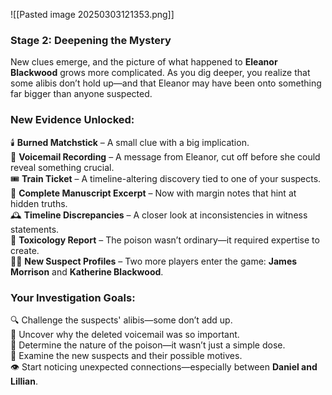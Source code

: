 ![[Pasted image 20250303121353.png]]
### **Stage 2: Deepening the Mystery**

New clues emerge, and the picture of what happened to **Eleanor Blackwood** grows more complicated. As you dig deeper, you realize that some alibis don’t hold up—and that Eleanor may have been onto something far bigger than anyone suspected.

### **New Evidence Unlocked:**

🕯️ **Burned Matchstick** – A small clue with a big implication.  
📱 **Voicemail Recording** – A message from Eleanor, cut off before she could reveal something crucial.  
🎟️ **Train Ticket** – A timeline-altering discovery tied to one of your suspects.  
📜 **Complete Manuscript Excerpt** – Now with margin notes that hint at hidden truths.  
🕰️ **Timeline Discrepancies** – A closer look at inconsistencies in witness statements.  
🧪 **Toxicology Report** – The poison wasn’t ordinary—it required expertise to create.  
🕵️‍♂️ **New Suspect Profiles** – Two more players enter the game: **James Morrison** and **Katherine Blackwood**.

### **Your Investigation Goals:**

🔍 Challenge the suspects' alibis—some don’t add up.  
📱 Uncover why the deleted voicemail was so important.  
🧪 Determine the nature of the poison—it wasn’t just a simple dose.  
🔗 Examine the new suspects and their possible motives.  
👁️ Start noticing unexpected connections—especially between **Daniel and Lillian**.
